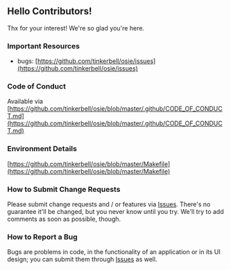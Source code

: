 ## Hello Contributors!
  Thx for your interest! We're so glad you're here. 

### Important Resources
  - bugs: [https://github.com/tinkerbell/osie/issues](https://github.com/tinkerbell/osie/issues)

### Code of Conduct
Available via [https://github.com/tinkerbell/osie/blob/master/.github/CODE_OF_CONDUCT.md](https://github.com/tinkerbell/osie/blob/master/.github/CODE_OF_CONDUCT.md)

### Environment Details
[https://github.com/tinkerbell/osie/blob/master/Makefile](https://github.com/tinkerbell/osie/blob/master/Makefile)

### How to Submit Change Requests
Please submit change requests and / or features via [Issues](https://github.com/tinkerbell/osie/issues). There's no guarantee it'll be changed, but you never know until you try. We'll try to add comments as soon as possible, though.

### How to Report a Bug
Bugs are problems in code, in the functionality of an application or in its UI design; you can submit them through [Issues](https://github.com/tinkerbell/osie/issues) as well.
